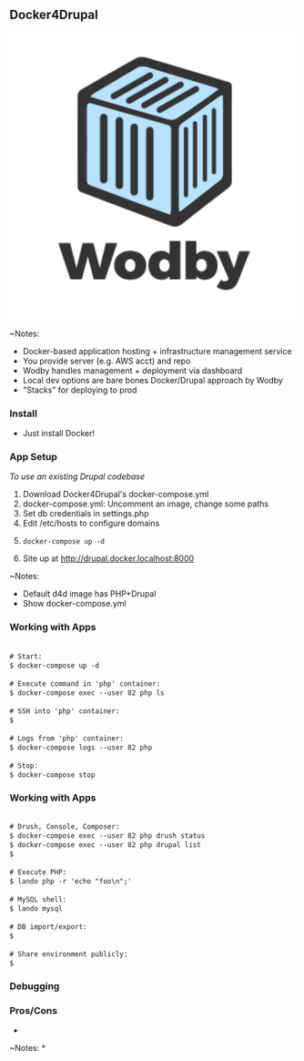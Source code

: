 ## Docker4Drupal

![Wodby](slides/img/logo-wodby.png)

~Notes:
* Docker-based application hosting + infrastructure management service
* You provide server (e.g. AWS acct) and repo
* Wodby handles management + deployment via dashboard
* Local dev options are bare bones Docker/Drupal approach by Wodby
* "Stacks" for deploying to prod


### Install

* Just install Docker!


### App Setup

_To use an existing Drupal codebase_

1. Download Docker4Drupal's docker-compose.yml
1. docker-compose.yml: Uncomment an image, change some paths 
1. Set db credentials in settings.php
1. Edit /etc/hosts to configure domains
1. <pre><code class="bash" data-trim data-noescape>docker-compose up -d</code></pre>
1. Site up at http://drupal.docker.localhost:8000

~Notes:
* Default d4d image has PHP+Drupal
* Show docker-compose.yml


### Working with Apps

 <pre><code class="bash" data-trim data-noescape>
# Start:
$ docker-compose up -d

# Execute command in 'php' container:
$ docker-compose exec --user 82 php ls

# SSH into 'php' container:
$ 

# Logs from 'php' container:
$ docker-compose logs --user 82 php

# Stop:
$ docker-compose stop
</code></pre>


### Working with Apps

 <pre><code class="bash" data-trim data-noescape>
# Drush, Console, Composer:
$ docker-compose exec --user 82 php drush status
$ docker-compose exec --user 82 php drupal list
$ 

# Execute PHP:
$ lando php -r 'echo "foo\n";'

# MySQL shell:
$ lando mysql

# DB import/export:
$ 

# Share environment publicly:
$ 
</code></pre>


### Debugging


### Pros/Cons

* 

~Notes:
* 
